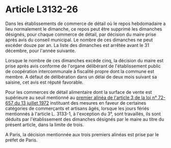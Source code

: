# Article L3132-26

Dans les établissements de commerce de détail où le repos hebdomadaire a lieu normalement le dimanche, ce repos peut être supprimé les dimanches désignés, pour chaque commerce de détail, par décision du maire prise après avis du conseil municipal. Le nombre de ces dimanches ne peut excéder douze par an. La liste des dimanches est arrêtée avant le 31 décembre, pour l'année suivante.

Lorsque le nombre de ces dimanches excède cinq, la décision du maire est prise après avis conforme de l'organe délibérant de l'établissement public de coopération intercommunale à fiscalité propre dont la commune est membre. A défaut de délibération dans un délai de deux mois suivant sa saisine, cet avis est réputé favorable.



Pour les commerces de détail alimentaire dont la surface de vente est supérieure au seuil mentionné au [premier alinéa de l'article 3 de la loi n° 72-657 du 13 juillet 1972][1] instituant des mesures en faveur de certaines catégories de commerçants et artisans âgés, lorsque les jours fériés mentionnés à l'article L. 3133-1, à l'exception du 3°, sont travaillés, ils sont déduits par l'établissement des dimanches désignés par le maire au titre du présent article, dans la limite de trois. 

A Paris, la décision mentionnée aux trois premiers alinéas est prise par le préfet de Paris.

 [1]: /affichTexteArticle.do?cidTexte=JORFTEXT000000875580&idArticle=LEGIARTI000006511464&dateTexte=&categorieLien=cid